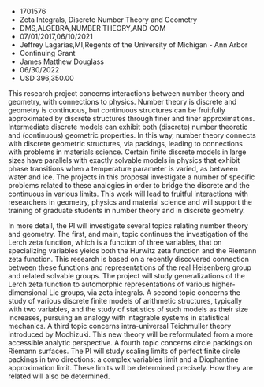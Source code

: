 
* 1701576
* Zeta Integrals, Discrete Number Theory and Geometry
* DMS,ALGEBRA,NUMBER THEORY,AND COM
* 07/01/2017,06/10/2021
* Jeffrey Lagarias,MI,Regents of the University of Michigan - Ann Arbor
* Continuing Grant
* James Matthew Douglass
* 06/30/2022
* USD 396,350.00

This research project concerns interactions between number theory and geometry,
with connections to physics. Number theory is discrete and geometry is
continuous, but continuous structures can be fruitfully approximated by discrete
structures through finer and finer approximations. Intermediate discrete models
can exhibit both (discrete) number theoretic and (continuous) geometric
properties. In this way, number theory connects with discrete geometric
structures, via packings, leading to connections with problems in materials
science. Certain finite discrete models in large sizes have parallels with
exactly solvable models in physics that exhibit phase transitions when a
temperature parameter is varied, as between water and ice. The projects in this
proposal investigate a number of specific problems related to these analogies in
order to bridge the discrete and the continuous in various limits. This work
will lead to fruitful interactions with researchers in geometry, physics and
material science and will support the training of graduate students in number
theory and in discrete geometry.

In more detail, the PI will investigate several topics relating number theory
and geometry. The first, and main, topic continues the investigation of the
Lerch zeta function, which is a function of three variables, that on
specializing variables yields both the Hurwitz zeta function and the Riemann
zeta function. This research is based on a recently discovered connection
between these functions and representations of the real Heisenberg group and
related solvable groups. The project will study generalizations of the Lerch
zeta function to automorphic representations of various higher-dimensional Lie
groups, via zeta integrals. A second topic concerns the study of various
discrete finite models of arithmetic structures, typically with two variables,
and the study of statistics of such models as their size increases, pursuing an
analogy with integrable systems in statistical mechanics. A third topic concerns
intra-universal Teichmuller theory introduced by Mochizuki. This new theory will
be reformulated from a more accessible analytic perspective. A fourth topic
concerns circle packings on Riemann surfaces. The PI will study scaling limits
of perfect finite circle packings in two directions: a complex variables limit
and a Diophantine approximation limit. These limits will be determined
precisely. How they are related will also be determined.
